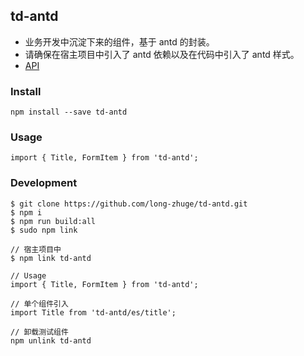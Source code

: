 ## td-antd

- 业务开发中沉淀下来的组件，基于 antd 的封装。
- 请确保在宿主项目中引入了 antd 依赖以及在代码中引入了 antd 样式。
- [API](http://td-antd.zhugelong.cn/)

### Install

```
npm install --save td-antd
```

### Usage

```
import { Title, FormItem } from 'td-antd';
```

### Development

```
$ git clone https://github.com/long-zhuge/td-antd.git
$ npm i
$ npm run build:all
$ sudo npm link

// 宿主项目中
$ npm link td-antd

// Usage
import { Title, FormItem } from 'td-antd';

// 单个组件引入
import Title from 'td-antd/es/title';

// 卸载测试组件
npm unlink td-antd
```
